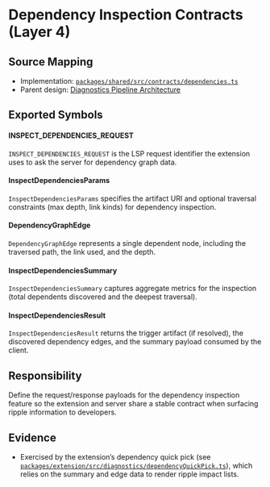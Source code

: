 # Dependency Inspection Contracts (Layer 4)

## Source Mapping
- Implementation: [`packages/shared/src/contracts/dependencies.ts`](../../../packages/shared/src/contracts/dependencies.ts)
- Parent design: [Diagnostics Pipeline Architecture](../../layer-3/diagnostics-pipeline.mdmd.md)

## Exported Symbols

#### INSPECT_DEPENDENCIES_REQUEST
`INSPECT_DEPENDENCIES_REQUEST` is the LSP request identifier the extension uses to ask the server for dependency graph data.

#### InspectDependenciesParams
`InspectDependenciesParams` specifies the artifact URI and optional traversal constraints (max depth, link kinds) for dependency inspection.

#### DependencyGraphEdge
`DependencyGraphEdge` represents a single dependent node, including the traversed path, the link used, and the depth.

#### InspectDependenciesSummary
`InspectDependenciesSummary` captures aggregate metrics for the inspection (total dependents discovered and the deepest traversal).

#### InspectDependenciesResult
`InspectDependenciesResult` returns the trigger artifact (if resolved), the discovered dependency edges, and the summary payload consumed by the client.

## Responsibility
Define the request/response payloads for the dependency inspection feature so the extension and server share a stable contract when surfacing ripple information to developers.

## Evidence
- Exercised by the extension’s dependency quick pick (see [`packages/extension/src/diagnostics/dependencyQuickPick.ts`](../../../packages/extension/src/diagnostics/dependencyQuickPick.ts)), which relies on the summary and edge data to render ripple impact lists.
